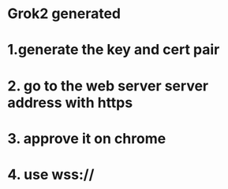 # Grok2 generated
# 1.generate the key and cert pair
# 2. go to the web server server address with https
# 3. approve it on chrome
# 4. use wss://